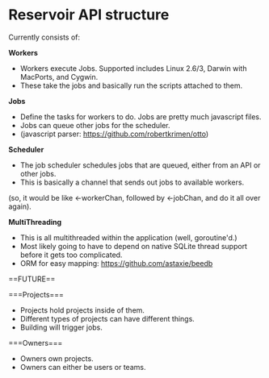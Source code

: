 Reservoir API structure
=======================

Currently consists of:

**Workers**

* Workers execute Jobs. Supported includes Linux 2.6/3, Darwin with MacPorts, and Cygwin.
* These take the jobs and basically run the scripts attached to them.

**Jobs**

* Define the tasks for workers to do. Jobs are pretty much javascript files.
* Jobs can queue other jobs for the scheduler.
* (javascript parser: https://github.com/robertkrimen/otto)

**Scheduler**

* The job scheduler schedules jobs that are queued, either from an API or other jobs.
* This is basically a channel that sends out jobs to available workers.

(so, it would be like <-workerChan, followed by <-jobChan, and do it all over again).

**MultiThreading**

* This is all multithreaded within the application (well, goroutine'd.)
* Most likely going to have to depend on native SQLite thread support before it gets too complicated.
* ORM for easy mapping: https://github.com/astaxie/beedb


==FUTURE==

===Projects===

* Projects hold projects inside of them.
* Different types of projects can have different things.
* Building will trigger jobs.

===Owners===

* Owners own projects.
* Owners can either be users or teams.
